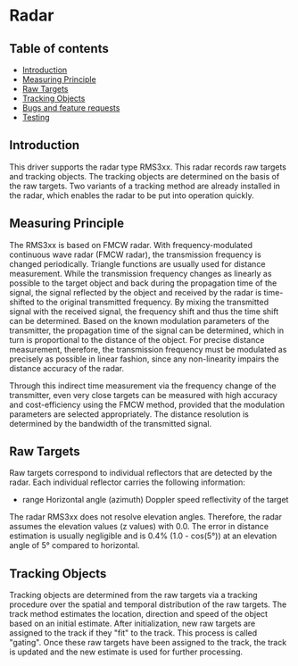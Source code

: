 # Radar
## Table of contents

- [Introduction](#introduction)
- [Measuring Principle](#measuring-principle)
- [Raw Targets](#raw-targets)
- [Tracking Objects](#tracking-objects)
- [Bugs and feature requests](#bugs-and-feature-requests)
- [Testing](#testing)

## Introduction

This driver supports the radar type RMS3xx. This radar records raw targets and tracking objects. The tracking objects are determined on the basis of the raw targets. Two variants of a tracking method are already installed in the radar, which enables the radar to be put into operation quickly.

## Measuring Principle

The RMS3xx is based on FMCW radar. 
With frequency-modulated continuous wave radar (FMCW radar), the transmission frequency is changed periodically. 
Triangle functions are usually used for distance measurement. 
While the transmission frequency changes as linearly as possible to the target object and back during the propagation time of the signal, 
the signal reflected by the object and received by the radar is time-shifted to the original transmitted frequency. 
By mixing the transmitted signal with the received signal, the frequency shift and thus the time shift can be determined. 
Based on the known modulation parameters of the transmitter, the propagation time of the signal can be determined, which in turn is proportional to the distance of the object. 
For precise distance measurement, therefore, the transmission frequency must be modulated as precisely as possible in linear fashion, 
since any non-linearity impairs the distance accuracy of the radar.

Through this indirect time measurement via the frequency change of the transmitter, even very close targets can be measured with high accuracy and cost-efficiency using the FMCW method, provided that the modulation parameters are selected appropriately. The distance resolution is determined by the bandwidth of the transmitted signal.

## Raw Targets

Raw targets correspond to individual reflectors that are detected by the radar. Each individual reflector carries the following information:
* range
Horizontal angle (azimuth)
Doppler speed
reflectivity of the target

The radar RMS3xx does not resolve elevation angles.  Therefore, the radar assumes the elevation values (z values) with 0.0. The error in distance estimation is usually negligible and is 0.4% (1.0 - cos(5°)) at an elevation angle of 5° compared to horizontal.

## Tracking Objects

Tracking objects are determined from the raw targets via a tracking procedure over the spatial and temporal distribution of the raw targets. The track method estimates the location, direction and speed of the object based on an initial estimate.  After initialization, new raw targets are assigned to the track if they "fit" to the track.  This process is called "gating". Once these raw targets have been assigned to the track, the track is updated and the new estimate is used for further processing.


